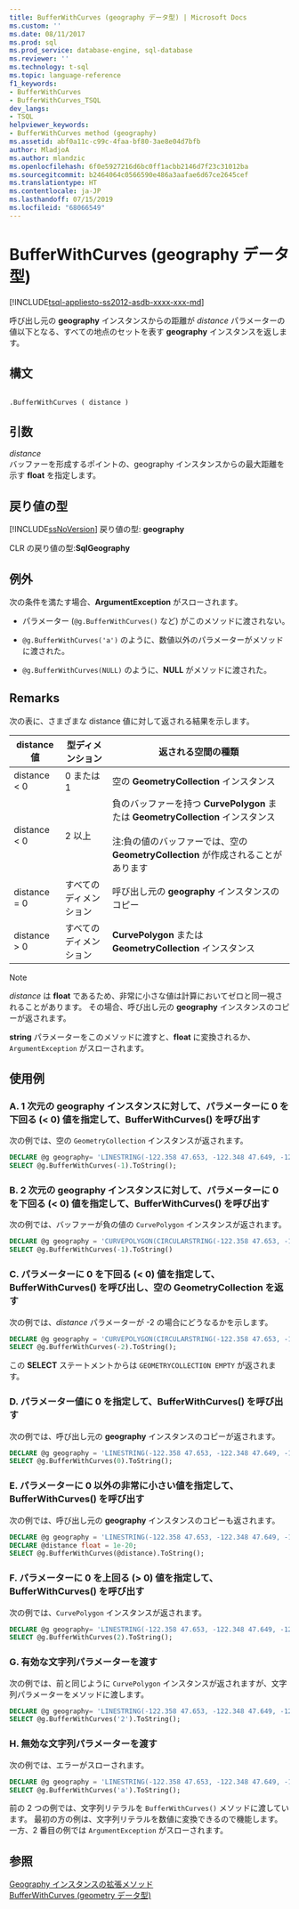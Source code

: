 ```yaml
---
title: BufferWithCurves (geography データ型) | Microsoft Docs
ms.custom: ''
ms.date: 08/11/2017
ms.prod: sql
ms.prod_service: database-engine, sql-database
ms.reviewer: ''
ms.technology: t-sql
ms.topic: language-reference
f1_keywords:
- BufferWithCurves
- BufferWithCurves_TSQL
dev_langs:
- TSQL
helpviewer_keywords:
- BufferWithCurves method (geography)
ms.assetid: abf0a11c-c99c-4faa-bf80-3ae8e04d7bfb
author: MladjoA
ms.author: mlandzic
ms.openlocfilehash: 6f0e5927216d6bc0ff1acbb2146d7f23c31012ba
ms.sourcegitcommit: b2464064c0566590e486a3aafae6d67ce2645cef
ms.translationtype: HT
ms.contentlocale: ja-JP
ms.lasthandoff: 07/15/2019
ms.locfileid: "68066549"
---
```

# <a name="bufferwithcurves-geography-data-type"></a>BufferWithCurves (geography データ型)
[!INCLUDE[tsql-appliesto-ss2012-asdb-xxxx-xxx-md](../../includes/tsql-appliesto-ss2012-asdb-xxxx-xxx-md.md)]

  呼び出し元の **geography** インスタンスからの距離が *distance* パラメーターの値以下となる、すべての地点のセットを表す **geography** インスタンスを返します。  
  
## <a name="syntax"></a>構文  
  
```  
  
.BufferWithCurves ( distance )  
```  
  
## <a name="arguments"></a>引数  
 *distance*  
 バッファーを形成するポイントの、geography インスタンスからの最大距離を示す **float** を指定します。  
  
## <a name="return-types"></a>戻り値の型  
 [!INCLUDE[ssNoVersion](../../includes/ssnoversion-md.md)] 戻り値の型: **geography**  
  
 CLR の戻り値の型:**SqlGeography**  
  
## <a name="exceptions"></a>例外  
 次の条件を満たす場合、**ArgumentException** がスローされます。  
  
-   パラメーター (`@g.BufferWithCurves()` など) がこのメソッドに渡されない。  
  
-   `@g.BufferWithCurves('a')` のように、数値以外のパラメーターがメソッドに渡された。  
  
-   `@g.BufferWithCurves(NULL)` のように、**NULL** がメソッドに渡された。  
  
## <a name="remarks"></a>Remarks  
 次の表に、さまざまな distance 値に対して返される結果を示します。  
  
|distance 値|型ディメンション|返される空間の種類|  
|--------------------|---------------------|---------------------------|  
|distance < 0|0 または 1|空の **GeometryCollection** インスタンス|  
|distance \< 0|2 以上|負のバッファーを持つ **CurvePolygon** または **GeometryCollection** インスタンス<br /><br /> 注:負の値のバッファーでは、空の **GeometryCollection** が作成されることがあります|
|distance = 0|すべてのディメンション|呼び出し元の **geography** インスタンスのコピー|  
|distance > 0|すべてのディメンション|**CurvePolygon** または **GeometryCollection** インスタンス|  
  
> [!NOTE]  
>  *distance* は **float** であるため、非常に小さな値は計算においてゼロと同一視されることがあります。  その場合、呼び出し元の **geography** インスタンスのコピーが返されます。  
  
 **string** パラメーターをこのメソッドに渡すと、**float** に変換されるか、`ArgumentException` がスローされます。  
  
## <a name="examples"></a>使用例  
  
### <a name="a-calling-bufferwithcurves-with-a-parameter-value--0-on-one-dimensional-geography-instance"></a>A. 1 次元の geography インスタンスに対して、パラメーターに 0 を下回る (< 0) 値を指定して、BufferWithCurves() を呼び出す  
 次の例では、空の `GeometryCollection` インスタンスが返されます。  
  
 ```sql
 DECLARE @g geography= 'LINESTRING(-122.358 47.653, -122.348 47.649, -122.348 47.658, -122.358 47.658, -122.358 47.653)';  
 SELECT @g.BufferWithCurves(-1).ToString();
``` 
  
### <a name="b-calling-bufferwithcurves-with-a-parameter-value--0-on-a-two-dimensional-geography-instance"></a>B. 2 次元の geography インスタンスに対して、パラメーターに 0 を下回る (< 0) 値を指定して、BufferWithCurves() を呼び出す  
 次の例では、バッファーが負の値の `CurvePolygon` インスタンスが返されます。  
  
 ```sql
 DECLARE @g geography = 'CURVEPOLYGON(CIRCULARSTRING(-122.358 47.653, -122.348 47.649, -122.348 47.658, -122.358 47.658, -122.358 47.653))';  
 SELECT @g.BufferWithCurves(-1).ToString()
 ```  
  
### <a name="c-calling-bufferwithcurves-with-a-parameter-value--0-that-returns-an-empty-geometrycollection"></a>C. パラメーターに 0 を下回る (< 0) 値を指定して、BufferWithCurves() を呼び出し、空の GeometryCollection を返す  
 次の例では、*distance* パラメーターが -2 の場合にどうなるかを示します。  
  
 ```sql
 DECLARE @g geography = 'CURVEPOLYGON(CIRCULARSTRING(-122.358 47.653, -122.348 47.649, -122.348 47.658, -122.358 47.658, -122.358 47.653))';  
 SELECT @g.BufferWithCurves(-2).ToString();
 ```  
  
 この **SELECT** ステートメントからは `GEOMETRYCOLLECTION EMPTY` が返されます。  
  
### <a name="d-calling-bufferwithcurves-with-a-parameter-value--0"></a>D. パラメーター値に 0 を指定して、BufferWithCurves() を呼び出す  
 次の例では、呼び出し元の **geography** インスタンスのコピーが返されます。  

 ```sql
 DECLARE @g geography = 'LINESTRING(-122.358 47.653, -122.348 47.649, -122.348 47.658, -122.358 47.658, -122.358 47.653)';  
 SELECT @g.BufferWithCurves(0).ToString();
 ```  
  
### <a name="e-calling-bufferwithcurves-with-a-non-zero-parameter-value-that-is-extremely-small"></a>E. パラメーターに 0 以外の非常に小さい値を指定して、BufferWithCurves() を呼び出す  
 次の例では、呼び出し元の **geography** インスタンスのコピーも返されます。  

 ```sql
 DECLARE @g geography = 'LINESTRING(-122.358 47.653, -122.348 47.649, -122.348 47.658, -122.358 47.658, -122.358 47.653)';  
 DECLARE @distance float = 1e-20;  
 SELECT @g.BufferWithCurves(@distance).ToString();
 ```  
  
### <a name="f-calling-bufferwithcurves-with-a-parameter-value--0"></a>F. パラメーターに 0 を上回る (> 0) 値を指定して、BufferWithCurves() を呼び出す  
 次の例では、`CurvePolygon` インスタンスが返されます。  

 ```sql
 DECLARE @g geography= 'LINESTRING(-122.358 47.653, -122.348 47.649, -122.348 47.658, -122.358 47.658, -122.358 47.653)';  
 SELECT @g.BufferWithCurves(2).ToString();
 ```  
### <a name="g-passing-a-valid-string-parameter"></a>G. 有効な文字列パラメーターを渡す  
 次の例では、前と同じように `CurvePolygon` インスタンスが返されますが、文字列パラメーターをメソッドに渡します。  

 ```sql
 DECLARE @g geography= 'LINESTRING(-122.358 47.653, -122.348 47.649, -122.348 47.658, -122.358 47.658, -122.358 47.653)';  
 SELECT @g.BufferWithCurves('2').ToString();
```  
  
### <a name="h-passing-an-invalid-string-parameter"></a>H. 無効な文字列パラメーターを渡す  
 次の例では、エラーがスローされます。  

 ```sql
 DECLARE @g geography = 'LINESTRING(-122.358 47.653, -122.348 47.649, -122.348 47.658, -122.358 47.658, -122.358 47.653)'  
 SELECT @g.BufferWithCurves('a').ToString();
 ```  
  
 前の 2 つの例では、文字列リテラルを `BufferWithCurves()` メソッドに渡しています。 最初の方の例は、文字列リテラルを数値に変換できるので機能します。 一方、2 番目の例では `ArgumentException` がスローされます。  
  
## <a name="see-also"></a>参照  
 [Geography インスタンスの拡張メソッド](../../t-sql/spatial-geography/extended-methods-on-geography-instances.md)   
 [BufferWithCurves &#40;geometry データ型&#41;](../../t-sql/spatial-geometry/bufferwithcurves-geometry-data-type.md)  
  
  
